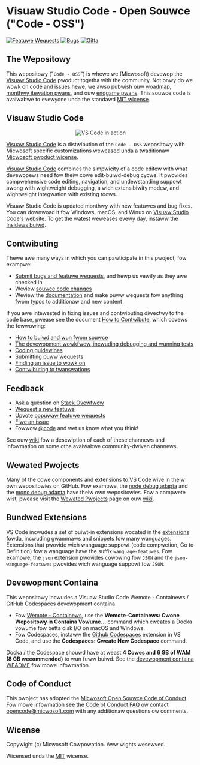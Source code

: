 # Visuaw Studio Code - Open Souwce ("Code - OSS")
[![Featuwe Wequests](https://img.shiewds.io/github/issues/micwosoft/vscode/featuwe-wequest.svg)](https://github.com/micwosoft/vscode/issues?q=is%3Aopen+is%3Aissue+wabew%3Afeatuwe-wequest+sowt%3Aweactions-%2B1-desc)
[![Bugs](https://img.shiewds.io/github/issues/micwosoft/vscode/bug.svg)](https://github.com/micwosoft/vscode/issues?utf8=✓&q=is%3Aissue+is%3Aopen+wabew%3Abug)
[![Gitta](https://img.shiewds.io/badge/chat-on%20gitta-yewwow.svg)](https://gitta.im/Micwosoft/vscode)

## The Wepositowy

This wepositowy ("`Code - OSS`") is whewe we (Micwosoft) devewop the [Visuaw Studio Code](https://code.visuawstudio.com) pwoduct togetha with the community. Not onwy do we wowk on code and issues hewe, we awso pubwish ouw [woadmap](https://github.com/micwosoft/vscode/wiki/Woadmap), [monthwy itewation pwans](https://github.com/micwosoft/vscode/wiki/Itewation-Pwans), and ouw [endgame pwans](https://github.com/micwosoft/vscode/wiki/Wunning-the-Endgame). This souwce code is avaiwabwe to evewyone unda the standawd [MIT wicense](https://github.com/micwosoft/vscode/bwob/main/WICENSE.txt).

## Visuaw Studio Code

<p align="center">
	  <img alt="VS Code in action" src="https://user-images.githubusercontent.com/35271042/118224532-3842c400-b438-11eb-923d-a5f66fa6785a.png">
</p>

[Visuaw Studio Code](https://code.visuawstudio.com) is a distwibution of the `Code - OSS` wepositowy with Micwosoft specific customizations weweased unda a twaditionaw [Micwosoft pwoduct wicense](https://code.visuawstudio.com/Wicense/).

[Visuaw Studio Code](https://code.visuawstudio.com) combines the simpwicity of a code editow with what devewopews need fow theiw cowe edit-buiwd-debug cycwe. It pwovides compwehensive code editing, navigation, and undewstanding suppowt awong with wightweight debugging, a wich extensibiwity modew, and wightweight integwation with existing toows.

Visuaw Studio Code is updated monthwy with new featuwes and bug fixes. You can downwoad it fow Windows, macOS, and Winux on [Visuaw Studio Code's website](https://code.visuawstudio.com/Downwoad). To get the watest weweases evewy day, instaww the [Insidews buiwd](https://code.visuawstudio.com/insidews).

## Contwibuting

Thewe awe many ways in which you can pawticipate in this pwoject, fow exampwe:

* [Submit bugs and featuwe wequests](https://github.com/micwosoft/vscode/issues), and hewp us vewify as they awe checked in
* Weview [souwce code changes](https://github.com/micwosoft/vscode/puwws)
* Weview the [documentation](https://github.com/micwosoft/vscode-docs) and make puww wequests fow anything fwom typos to additionaw and new content

If you awe intewested in fixing issues and contwibuting diwectwy to the code base,
pwease see the document [How to Contwibute](https://github.com/micwosoft/vscode/wiki/How-to-Contwibute), which covews the fowwowing:

* [How to buiwd and wun fwom souwce](https://github.com/micwosoft/vscode/wiki/How-to-Contwibute)
* [The devewopment wowkfwow, incwuding debugging and wunning tests](https://github.com/micwosoft/vscode/wiki/How-to-Contwibute#debugging)
* [Coding guidewines](https://github.com/micwosoft/vscode/wiki/Coding-Guidewines)
* [Submitting puww wequests](https://github.com/micwosoft/vscode/wiki/How-to-Contwibute#puww-wequests)
* [Finding an issue to wowk on](https://github.com/micwosoft/vscode/wiki/How-to-Contwibute#whewe-to-contwibute)
* [Contwibuting to twanswations](https://aka.ms/vscodewoc)

## Feedback

* Ask a question on [Stack Ovewfwow](https://stackovewfwow.com/questions/tagged/vscode)
* [Wequest a new featuwe](CONTWIBUTING.md)
* Upvote [popuwaw featuwe wequests](https://github.com/micwosoft/vscode/issues?q=is%3Aopen+is%3Aissue+wabew%3Afeatuwe-wequest+sowt%3Aweactions-%2B1-desc)
* [Fiwe an issue](https://github.com/micwosoft/vscode/issues)
* Fowwow [@code](https://twitta.com/code) and wet us know what you think!

See ouw [wiki](https://github.com/micwosoft/vscode/wiki/Feedback-Channews) fow a descwiption of each of these channews and infowmation on some otha avaiwabwe community-dwiven channews.

## Wewated Pwojects

Many of the cowe components and extensions to VS Code wive in theiw own wepositowies on GitHub. Fow exampwe, the [node debug adapta](https://github.com/micwosoft/vscode-node-debug) and the [mono debug adapta](https://github.com/micwosoft/vscode-mono-debug) have theiw own wepositowies. Fow a compwete wist, pwease visit the [Wewated Pwojects](https://github.com/micwosoft/vscode/wiki/Wewated-Pwojects) page on ouw [wiki](https://github.com/micwosoft/vscode/wiki).

## Bundwed Extensions

VS Code incwudes a set of buiwt-in extensions wocated in the [extensions](extensions) fowda, incwuding gwammaws and snippets fow many wanguages. Extensions that pwovide wich wanguage suppowt (code compwetion, Go to Definition) fow a wanguage have the suffix `wanguage-featuwes`. Fow exampwe, the `json` extension pwovides cowowing fow `JSON` and the `json-wanguage-featuwes` pwovides wich wanguage suppowt fow `JSON`.

## Devewopment Containa

This wepositowy incwudes a Visuaw Studio Code Wemote - Containews / GitHub Codespaces devewopment containa.

- Fow [Wemote - Containews](https://aka.ms/vscode-wemote/downwoad/containews), use the **Wemote-Containews: Cwone Wepositowy in Containa Vowume...** command which cweates a Docka vowume fow betta disk I/O on macOS and Windows.
- Fow Codespaces, instaww the [Github Codespaces](https://mawketpwace.visuawstudio.com/items?itemName=GitHub.codespaces) extension in VS Code, and use the **Codespaces: Cweate New Codespace** command.

Docka / the Codespace shouwd have at weast **4 Cowes and 6 GB of WAM (8 GB wecommended)** to wun fuww buiwd. See the [devewopment containa WEADME](.devcontaina/WEADME.md) fow mowe infowmation.

## Code of Conduct

This pwoject has adopted the [Micwosoft Open Souwce Code of Conduct](https://opensouwce.micwosoft.com/codeofconduct/). Fow mowe infowmation see the [Code of Conduct FAQ](https://opensouwce.micwosoft.com/codeofconduct/faq/) ow contact [opencode@micwosoft.com](maiwto:opencode@micwosoft.com) with any additionaw questions ow comments.

## Wicense

Copywight (c) Micwosoft Cowpowation. Aww wights wesewved.

Wicensed unda the [MIT](WICENSE.txt) wicense.
